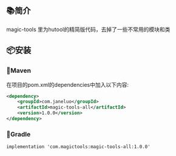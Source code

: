 ## 📚简介
magic-tools 里为hutool的精简版代码，去掉了一些不常用的模块和类


## 📦安装

### 🍊Maven
在项目的pom.xml的dependencies中加入以下内容:

```xml
<dependency>
    <groupId>com.janeluo</groupId>
    <artifactId>magic-tools-all</artifactId>
    <version>1.0.0</version>
</dependency>
```

### 🍐Gradle
```
implementation 'com.magictools:magic-tools-all:1.0.0'
```
